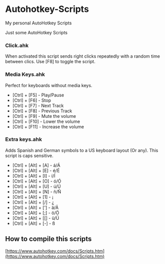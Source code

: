 # Autohotkey-Scripts
My personal AutoHotkey Scripts

Just some AutoHotkey Scripts

### Click.ahk
When activated this script sends right clicks repeatedly with a random time between clics. 
Use [F8] to toggle the script. 

### Media Keys.ahk
Perfect for keyboards without media keys.
- [Ctrl] + [F5] - Play/Pause
- [Ctrl] + [F6] - Stop
- [Ctrl] + [F7] - Next Track
- [Ctrl] + [F8] - Previous Track
- [Ctrl] + [F9] - Mute the volume
- [Ctrl] + [F10] - Lower the volume
- [Ctrl] + [F11] - Increase the volume

### Extra keys.ahk
Adds Spanish and German symbols to a US keyboard layout (Or any).
This script is caps sensitive.
- [Ctrl] + [Alt] + [A] - á/Á
- [Ctrl] + [Alt] + [E] - é/É
- [Ctrl] + [Alt] + [I] - í/Í
- [Ctrl] + [Alt] + [O] - ó/Ó
- [Ctrl] + [Alt] + [U] - ú/Ú
- [Ctrl] + [Alt] + [N] - ñ/Ñ
- [Ctrl] + [Alt] + [1] - ¡
- [Ctrl] + [Alt] + [/] - ¿
- [Ctrl] + [Alt] + ['] - ä/Ä
- [Ctrl] + [Alt] + [;] - ö/Ö
- [Ctrl] + [Alt] + [[] - ü/Ü
- [Ctrl] + [Alt] + [-] - ß

## How to compile this scripts
[https://www.autohotkey.com/docs/Scripts.htm](https://www.autohotkey.com/docs/Scripts.htm)
